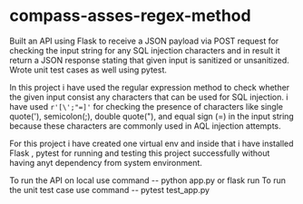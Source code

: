 # compass-asses-regex-method
Built an API using Flask to receive a JSON payload via POST request for checking the input string for any SQL injection characters and in result it return a JSON response stating that given input is sanitized or unsanitized. Wrote unit test cases as well using pytest.

In this project i have used the regular expression method to check whether the given input consist any characters that can be used for SQL injection. i have used `r'[\';"=]'` for checking the presence of characters like single quote('), semicolon(;), double quote("), and equal sign (=) in the input string because these characters are commonly used in AQL injection attempts.

For this project i have created one virtual env and inside that i have installed Flask , pytest for running and testing this project successfully without having anyt dependency from system environment.

To run the API on local use command -- python app.py or flask run
To run the unit test case use command -- pytest test_app.py
